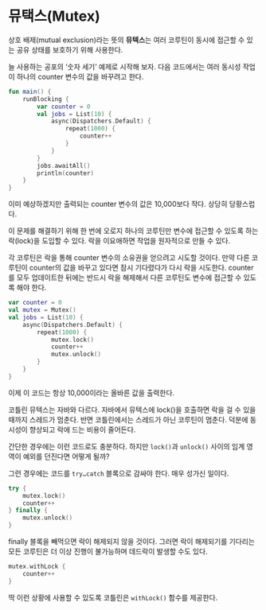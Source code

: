# 뮤택스(Mutex)

상호 배제(mutual exclusion)라는 뜻의 **뮤텍스**는 여러 코루틴이 동시에 접근할 수 있는 공유 상태를 보호하기 위해 사용한다.

늘 사용하는 공포의 ‘숫자 세기’ 예제로 시작해 보자. 다음 코드에서는 여러 동시성 작업이 하나의 counter 변수의 값을 바꾸려고 한다.

```kotlin
fun main() {
    runBlocking {
        var counter = 0
        val jobs = List(10) {
            async(Dispatchers.Default) {
                repeat(1000) {
                    counter++
                }
            }
        }
        jobs.awaitAll()
        println(counter)
    }
}
```

이미 예상하겠지만 출력되는 counter 변수의 값은 10,000보다 작다. 상당히 당황스럽다.

이 문제를 해결하기 위해 한 번에 오로지 하나의 코루틴만 변수에 접근할 수 있도록 하는 락(lock)을 도입할 수 있다. 락을 이요애하면 작업을 원자적으로 만들 수 있다.

각 코루틴은 락을 통해 counter 변수의 소유권을 얻으려고 시도할 것이다. 만약 다른 코루틴이 counter의 값을 바꾸고 있다면 잠시 기다렸다가 다시 락을 시도한다. counter를 모두 업데이트한 뒤에는 반드시 락을 해제해서 다른 코루틴도 변수에 접근할 수 있도록 해야 한다.

```kotlin
var counter = 0
val mutex = Mutex()
val jobs = List(10) {
    async(Dispatchers.Default) {
        repeat(1000) {
            mutex.lock()
            counter++
            mutex.unlock()
        }
    }
}
```

이제 이 코드는 항상 10,000이라는 올바른 값을 출력한다.

코틀린 뮤텍스는 자바와 다르다. 자바에서 뮤텍스에 lock()을 호출하면 락을 걸 수 있을 때까지 스레드가 멈춘다. 반면 코틀린에서는 스레드가 아닌 코루틴이 멈춘다. 덕분에 동시성이 향상되고 락에 드는 비용이 줄어든다.

간단한 경우에는 이런 코드로도 충분하다. 하지만 `lock()`과 `unlock()` 사이의 임계 영역이 예외를 던진다면 어떻게 될까?

그런 경우에는 코드를 `try…catch` 블록으로 감싸야 한다. 매우 성가신 일이다.

```kotlin
try {
    mutex.lock()
    counter++
} finally {
    mutex.unlock()
}
```

finally 블록을 빼먹으면 락이 해제되지 않을 것이다. 그러면 락이 해제되기를 기다리는 모든 코루틴은 더 이상 진행이 불가능하며 데드락이 발생할 수도 있다.

```kotlin
mutex.withLock { 
    counter++
}
```

딱 이런 상황에 사용할 수 있도록 코틀린은 `withLock()` 함수를 제공한다.
